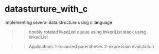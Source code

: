 # datasturture_with_c
implementing several data structure using c language
>>doubly rotated likedList
>>queue using linkedList
>>stack using linkedList


>>Applications
 1-balanced parentheses
 2-expression evalutation
